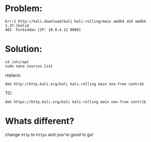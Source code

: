 # Problem:
```
Err:1 http://kali.download/kali kali-rolling/main amd64 sbd amd64 1.37-1kali4
403  Forbidden [IP: 10.0.4.12 8090]
```
# Solution:
```
cd /etc/apt
sudo nano sources.list 
```
replace:
```
deb http://http.kali.org/kali kali-rolling main non-free contrib
```
TO:
```
deb https://http.kali.org/kali kali-rolling main non-free contrib
```

# Whats different?
change `http` to `https` and you're good to go!
